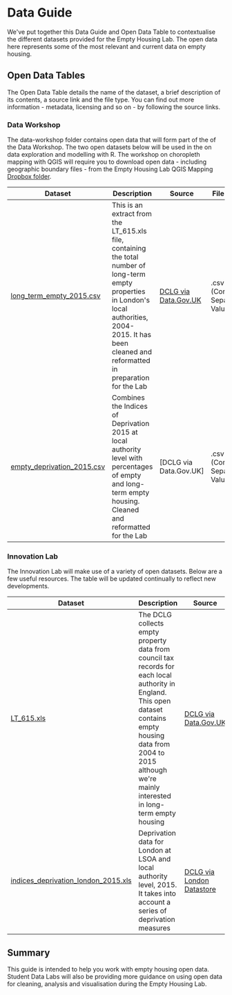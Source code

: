 # Data Guide

We've put together this Data Guide and Open Data Table to contextualise the different datasets provided for the Empty Housing Lab. The open data here represents some of the most relevant and current data on empty housing.

## Open Data Tables
The Open Data Table details the name of the dataset, a brief description of its contents, a source link and the file type. You can find out more information - metadata, licensing and so on - by following the source links.

### Data Workshop
The data-workshop folder contains open data that will form part of the of the Data Workshop. The two open datasets below will be used in the on data exploration and modelling with R. The workshop on choropleth mapping with QGIS will require you to download open data - including geographic boundary files - from the Empty Housing Lab QGIS Mapping [Dropbox folder](https://www.dropbox.com/sh/446pg6rxdao1o2u/AAA7aGhH5zL35JA1k_rKnRSVa?dl=0).

Dataset | Description | Source | File Type |
--- | --- | --- | --- |
[long_term_empty_2015.csv](https://github.com/StudentDataLabs/EmptyHousingInnovationLab/blob/master/data/long_term_empties_london.csv) | This is an extract from the LT_615.xls file, containing the total number of long-term empty properties in London's local authorities, 2004-2015. It has been cleaned and reformatted in preparation for the Lab | [DCLG via Data.Gov.UK](https://www.gov.uk/government/statistical-data-sets/live-tables-on-dwelling-stock-including-vacants) | .csv (Comma Separated Values) |
[empty_deprivation_2015.csv](https://github.com/StudentDataLabs/EmptyHousingInnovationLab/blob/master/data/data-workshop/empty_deprivation_2015.csv) | Combines the Indices of Deprivation 2015 at local authority level with percentages of empty and long-term empty housing. Cleaned and reformatted for the Lab | [DCLG via Data.Gov.UK] | .csv (Comma Separated Values) |

### Innovation Lab
The Innovation Lab will make use of a variety of open datasets. Below are a few useful resources. The table will be updated continually to reflect new developments.

Dataset | Description | Source | File Type |
--- | --- | --- | --- |
[LT_615.xls](https://github.com/StudentDataLabs/EmptyHousingInnovationLab/blob/master/data/LT_615.xls) | The DCLG collects empty property data from council tax records for each local authority in England. This open dataset contains empty housing data from 2004 to 2015 although we're mainly interested in long-term empty housing | [DCLG via Data.Gov.UK](https://www.gov.uk/government/statistical-data-sets/live-tables-on-dwelling-stock-including-vacants) | .xls (Excel Spreadsheet) |
[indices_deprivation_london_2015.xls](https://github.com/StudentDataLabs/EmptyHousingInnovationLab/blob/master/data/indices_deprivation_london_2015.xls) | Deprivation data for London at LSOA and local authority level, 2015. It takes into account a series of deprivation measures | [DCLG via London Datastore](http://data.london.gov.uk/dataset/indices-of-deprivation-2015) | .xls (Excel Spreadsheet) |

## Summary
This guide is intended to help you work with empty housing open data. Student Data Labs will also be providing more guidance on using open data for cleaning, analysis and visualisation during the Empty Housing Lab.
